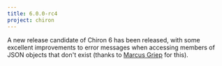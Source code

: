 ```yaml
---
title: 6.0.0-rc4
project: chiron
---
```


A new release candidate of Chiron 6 has been released, with some excellent improvements to error messages when accessing members of JSON objects that don't exist (thanks to [Marcus Griep][griep] for this).

<!--- External --->

[griep]: https://github.com/neoeinstein
